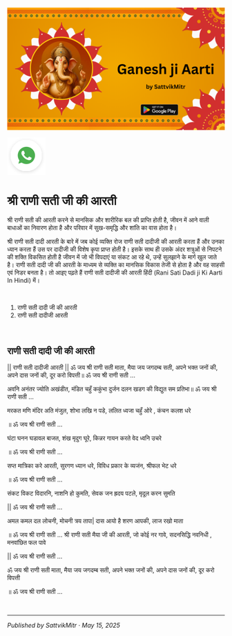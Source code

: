 <!-- Banner SVG -->
![Banner](https://raw.githubusercontent.com/anandwana001/content-repo/refs/heads/main/aarti/ganesh/ganesh_ji_aarti_banner.png)

<!-- Share & WhatsApp icons as SVG -->
<a href="https://api.whatsapp.com/send?text=Check%20out%20this%20article%20in%20the%20Hanuman%20Chalisa%20app%3A%20https%3A%2F%2Fwww.sattvikmitr.com%2Farticles%3FcontentUrl%3Dhttps%253A%252F%252Fraw.githubusercontent.com%252Fanandwana001%252Fcontent-repo%252Frefs%252Fheads%252Fmain%252Faarti%252Fganesh%252Frana_sati_aarti_hindi.md%26title%3DGanesh%2520Aarti">
  <img src="https://raw.githubusercontent.com/anandwana001/content-repo/refs/heads/main/assets/ic_wtsapp_share_rounded.svg" alt="WhatsApp"/>
</a>

<br>

# श्री राणी सती जी की आरती
श्री राणी सती की आरती करने से मानसिक और शारीरिक बल की प्राप्ति होती है, जीवन में आने वाली बाधाओं का निवारण होता है और परिवार में सुख-समृद्धि और शांति का वास होता है।

श्री राणी सती दादी आरती के बारे में
जब कोई व्यक्ति रोज राणी सती दादीजी की आरती करता हैं और उनका ध्यान करता हैं उस पर दादीजी की विशेष कृपा प्राप्त होती है। इसके साथ ही उसके अंदर शत्रुओं से निपटने की शक्ति विकसित होती है जीवन में जो भी विपदाएं या संकट आ रहे थे, उन्हें सुलझाने के मार्ग खुल जाते है। राणी सती दादी जी की आरती के माध्यम से व्यक्ति का मानसिक विकास तेजी से होता है और वह साहसी एवं निडर बनता है। तो आइए पढ़ते हैं राणी सती दादीजी की आरती हिंदी (Rani Sati Dadi ji Ki Aarti In Hindi) में।

<br>

1. राणी सती दादी जी की आरती
2. राणी सती दादीजी आरती 

<br>

## राणी सती दादी जी की आरती
|| राणी सती दादीजी आरती ||
ॐ जय श्री राणी सती माता, मैया जय जगदम्ब सती, अपने भक्त जनों की, अपने दास जनों की, दूर करो विपत्ती॥ ॐ जय श्री राणी सती …

अवनि अनंतर ज्योति अखंडीत, मंडित चहुँ ककुंभा दुर्जन दलन खडग की विद्युत सम प्रतिभा॥ ॐ जय श्री राणी सती …

मरकत मणि मंदिर अति मंजुल, शोभा लखि न पडे, ललित ध्वजा चहुँ ओरे , कंचन कलश धरे

॥ ॐ जय श्री राणी सती …

घंटा घनन घडावल बाजत, शंख मृदुग घूरे, किन्नर गायन करते वेद ध्वनि उचरे

॥ ॐ जय श्री राणी सती …

सप्त मात्रिका करे आरती, सुरगण ध्यान धरे, विविध प्रकार के व्यजंन, श्रीफल भेट धरे

॥ ॐ जय श्री राणी सती …

संकट विकट विदारनि, नाशनि हो कुमति, सेवक जन ह्रदय पटले, मृदूल करन सुमति

|| ॐ जय श्री राणी सती …

अमल कमल दल लोचनी, मोचनी त्रय तापा| दास आयो है शरण आपकी, लाज रखो माता

॥ ॐ जय श्री राणी सती … श्री राणी सती मैया जी की आरती, जो कोई नर गावे, सदनसिद्धि नवनिधी , मनवांछित फल पावे

|| ॐ जय श्री राणी सती …

ॐ जय श्री राणी सती माता, मैया जय जगदम्ब सती, अपने भक्त जनों की, अपने दास जनों की, दूर करो विपत्ती

॥ ॐ जय श्री राणी सती …



<br>

---

*Published by SattvikMitr · May 15, 2025*
